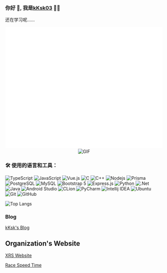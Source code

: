 ### 你好 👋, 我是[kKsk03](https://github.com/kKsk03) 👨‍💻

<p>
还在学习呢......

<p align="center">
    <img src="github-metrics.svg" alt="Metrics"/>
    <img src="https://raw.githubusercontent.com/JoeyBling/JoeyBling/master/pic/pusheencode.gif" alt="GIF" style="width: 80%;" />
</p>

### 🛠️ 使用的语言和工具：

![TypeScript](https://img.shields.io/badge/-TypeScript-black?style=flat-square&logo=typescript)
![JavaScript](https://img.shields.io/badge/-JavaScript-black?style=flat-square&logo=javascript)
![Vue.js](https://img.shields.io/badge/-Vue.js-black?style=flat-square&logo=vue.js)
![C](https://img.shields.io/badge/-C-black?style=flat-square&logo=c)
![C++](https://img.shields.io/badge/-C++-black?style=flat-square&logo=cplusplus)
![Nodejs](https://img.shields.io/badge/-Nodejs-black?style=flat-square&logo=Node.js)
![Prisma](https://img.shields.io/badge/-Prisma-black?style=flat-square&logo=prisma)
![PostgreSQL](https://img.shields.io/badge/-PostgreSQL-black?style=flat-square&logo=PostgreSQL)
![MySQL](https://img.shields.io/badge/-MySQL-black?style=flat-square&logo=MySQL)
![Bootstrap 5](https://img.shields.io/badge/-Bootstrap_5-black?style=flat-square&logo=bootstrap)
![Express.js](https://img.shields.io/badge/-Express.js-black?style=flat-square&logo=Express)
![Python](https://img.shields.io/badge/-Python-black?style=flat-square&logo=Python)
![.Net](https://img.shields.io/badge/-.Net-black?style=flat-square&logo=.Net)
![Java](https://img.shields.io/badge/-Java-black?style=flat-square&logo=Java)
![Android Studio](https://img.shields.io/badge/-Android_Studio-black?style=flat-square&logo=androidstudio)
![CLion](https://img.shields.io/badge/-CLion-black?style=flat-square&logo=clion)
![PyCharm](https://img.shields.io/badge/-PyCharm-black?style=flat-square&logo=pycharm)
![Intellij IDEA](https://img.shields.io/badge/-Intellij_IDEA-black?style=flat-square&logo=intellijidea)
![Ubuntu](https://img.shields.io/badge/-Ubuntu-black?style=flat-square&logo=ubuntu)
![Git](https://img.shields.io/badge/-Git-black?style=flat-square&logo=git)
![GitHub](https://img.shields.io/badge/-GitHub-black?style=flat-square&logo=github)

![Top Langs](https://github-readme-stats.vercel.app/api/top-langs/?username=kKsk03&layout=compact)

### Blog

<a href="https://kksk03.fun/" target="_blank">kKsk's Blog</a>

## Organization's Website

<a href="https://xenon-rs.tech/" target="_blank">XRS Website</a>

<a href="https://racespeedtime.github.io/docs/" target="_blank">Race Speed Time</a>
